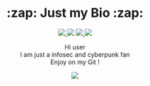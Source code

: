 <h1 align="center">:zap: Just my Bio :zap:</h1>

<p align="center">
    <a href="https://discord.gg/DDtDRU7">
    <img src="https://img.shields.io/badge/Discord-Click Here-informational">
    </a>

<img src="https://img.shields.io/badge/Languages-JS%20%2F%20CSS%20%2F%20HTML%20%2F%20PY-blueviolet" >
    <a href="https://0x307845.github.io">
    <img src="https://img.shields.io/badge/Website-Click Here-blue">
    </a>

<img src="https://i.ibb.co/r6bPkrx/600x200.jpg">
</p>

<p align="center">
    Hi user <br>
    I am just a infosec and cyberpunk fan <br> 
    Enjoy on my Git ! <br>
</p>

<p align="center">
<img src="https://github-readme-stats.vercel.app/api?username=0x307845&show_icons=true&theme=tokyonight" >
</p>

